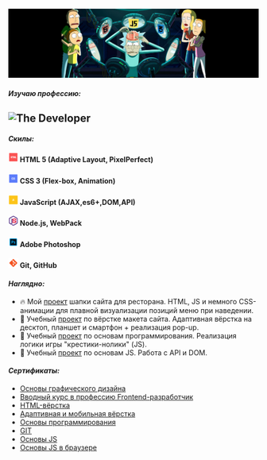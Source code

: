![Header](https://github.com/AlexRemar/My-project-HeaderShaurma/blob/main/Images/riki3.png)

#### *Изучаю профессию:*
## <img src="https://img.shields.io/badge/-Frontend%20developer-090909??style=plastic&logo=JavaScript&logoColor=E9D54D" width="300" alt="The Developer">
#### *Скилы:*
#### <img src="https://github.com/AlexRemar/My-project-HeaderShaurma/blob/main/Images/icons8-html-50.png" width="20" alt="The HTML"> HTML 5 (Adaptive Layout, PixelPerfect)
#### <img src="https://github.com/AlexRemar/My-project-HeaderShaurma/blob/main/Images/icons8-css-50.png" width="20" alt="The CSS"> CSS 3 (Flex-box, Animation)
#### <img src="https://github.com/AlexRemar/My-project-HeaderShaurma/blob/main/Images/icons8-javascript-50.png" width="20" alt="The JS"> JavaScript (AJAX,es6+,DOM,API)
#### <img src="https://github.com/AlexRemar/My-project-HeaderShaurma/blob/main/Images/icons8-nodejs-25.png" width="20" alt="The Node"> Node.js, WebPack
#### <img src="https://github.com/AlexRemar/My-project-HeaderShaurma/blob/main/Images/icons8-photoshop-48.png" width="20" alt="The PS"> Adobe Photoshop
#### <img src="https://github.com/AlexRemar/My-project-HeaderShaurma/blob/main/Images/icons8-git-48.png" width="20" alt="The GIT"> Git, GitHub

#### *Наглядно:*
- :fire: Мой [проект](https://raw.githack.com/AlexRemar/My-project-HeaderShaurma/main/index.html) шапки сайта для ресторана. HTML, JS и немного CSS-анимации для плавной визуализации позиций меню при наведении.
- :scroll: Учебный [проект](https://raw.githack.com/AlexRemar/Diploma-Adaptive-Layout/main/index.html) по вёрстке макета сайта. Адаптивная вёрстка на десктоп, планшет и смартфон  + реализация pop-up.
- :scroll: Учебный [проект](https://raw.githack.com/AlexRemar/Diploma-Basics-of-Programming/main/index.html) по основам программирования. Реализация логики игры "крестики-нолики" (JS).
- :scroll: Учебный [проект](https://github.com/AlexRemar/Diploma-Basics-JS/tree/master) по основам JS. Работа с API и DOM.

#### *Сертификаты:*
- [Основы графического дизайна](https://github.com/AlexRemar/My-project-HeaderShaurma/blob/main/Images/граф%20дизайн.jpg)
- [Вводный курс в профессию Frontend-разработчик](https://github.com/AlexRemar/My-project-HeaderShaurma/blob/main/Images/certificate%201.pdf)
- [HTML-вёрстка](https://github.com/AlexRemar/My-project-HeaderShaurma/blob/main/Images/certificate2.pdf)
- [Адаптивная и мобильная вёрстка](https://github.com/AlexRemar/My-project-HeaderShaurma/blob/main/Images/certificate3.pdf)
- [Основы программирования](https://github.com/AlexRemar/My-project-HeaderShaurma/blob/main/Images/certificate4.pdf)
- [GIT](https://github.com/AlexRemar/My-project-HeaderShaurma/blob/main/Images/certificate5.pdf)
- [Основы JS](https://github.com/AlexRemar/My-project-HeaderShaurma/blob/main/Images/certificate6.pdf)
- [Основы JS в браузере](https://github.com/AlexRemar/My-project-HeaderShaurma/blob/main/Images/certificate7.pdf)



<!--
**AlexRemar/AlexRemar** is a ✨ _special_ ✨ repository because its `README.md` (this file) appears on your GitHub profile.

Here are some ideas to get you started:

- 🔭 I’m currently working on ...
- 🌱 I’m currently learning ...
- 👯 I’m looking to collaborate on ...
- 🤔 I’m looking for help with ...
- 💬 Ask me about ...
- 📫 How to reach me: ...
- 😄 Pronouns: ...
- ⚡ Fun fact: ...
-->
